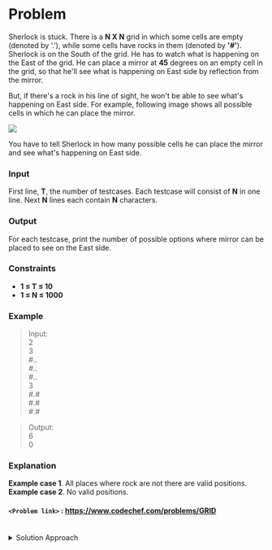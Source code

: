 # Problem
Sherlock is stuck. There is a **N X N** grid in which some cells are empty (denoted by ‘.’), while some cells have rocks in them (denoted by **'#'**). Sherlock is on the South of the grid. He has to watch what is happening on the East of the grid. He can place a mirror at **45** degrees on an empty cell in the grid, so that he'll see what is happening on East side by reflection from the mirror.

But, if there's a rock in his line of sight, he won't be able to see what's happening on East side. For example, following image shows all possible cells in which he can place the mirror.

![](http://www.codechef.com/download/COOK50/grid.jpg)

You have to tell Sherlock in how many possible cells he can place the mirror and see what's happening on East side.

### Input
First line, **T**, the number of testcases. Each testcase will consist of **N** in one line. Next **N** lines each contain **N** characters.

### Output
For each testcase, print the number of possible options where mirror can be placed to see on the East side.

### Constraints
- **1 ≤ T ≤ 10**
- **1 ≤ N ≤ 1000**

### Example
>Input:<br/>
2<br/>
3<br/>
#..<br/>
#..<br/>
#..<br/>
3<br/>
#.#<br/>
#.#<br/>
#.#<br/>

>Output:<br/>
6<br/>
0<br/>

### Explanation
**Example case 1**. All places where rock are not there are valid positions.<br/>
**Example case 2**. No valid positions.

#### `<Problem link>` : <https://www.codechef.com/problems/GRID>
<br/>
<details>
  <summary>Solution Approach</summary>
  
  ######
  
   
  
  ### References
  
  >https://discuss.codechef.com/problems/GRID<br/>
  
</details>
